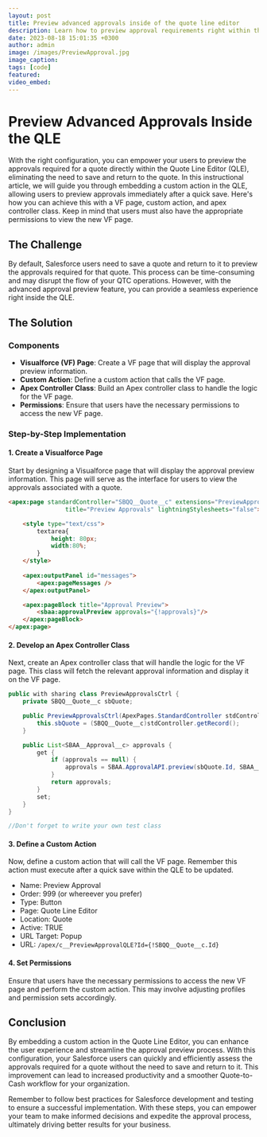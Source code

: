 ```yaml
---
layout: post
title: Preview advanced approvals inside of the quote line editor
description: Learn how to preview approval requirements right within the Quote Line Editor (QLE) without the need to save and return to a quote. This guide will show you how to implement this feature using a Visualforce (VF) page, custom action, and Apex controller class.
date: 2023-08-18 15:01:35 +0300
author: admin
image: /images/PreviewApproval.jpg
image_caption: 
tags: [code]
featured:
video_embed: 
---
```

# Preview Advanced Approvals Inside the QLE

With the right configuration, you can empower your users to preview the approvals required for a quote directly within the Quote Line Editor (QLE), eliminating the need to save and return to the quote. In this instructional article, we will guide you through embedding a custom action in the QLE, allowing users to preview approvals immediately after a quick save. Here's how you can achieve this with a VF page, custom action, and apex controller class. Keep in mind that users must also have the appropriate permissions to view the new VF page.

## The Challenge

By default, Salesforce users need to save a quote and return to it to preview the approvals required for that quote. This process can be time-consuming and may disrupt the flow of your QTC operations. However, with the advanced approval preview feature, you can provide a seamless experience right inside the QLE.

## The Solution

### Components

- **Visualforce (VF) Page**: Create a VF page that will display the approval preview information.
- **Custom Action**: Define a custom action that calls the VF page.
- **Apex Controller Class**: Build an Apex controller class to handle the logic for the VF page.
- **Permissions**: Ensure that users have the necessary permissions to access the new VF page.

### Step-by-Step Implementation

#### 1. Create a Visualforce Page

Start by designing a Visualforce page that will display the approval preview information. This page will serve as the interface for users to view the approvals associated with a quote.

```html
<apex:page standardController="SBQQ__Quote__c" extensions="PreviewApprovalsCtrl"
                title="Preview Approvals" lightningStylesheets="false">

    <style type="text/css">
        textarea{
            height: 80px;
            width:80%;
        }
    </style>
    
    <apex:outputPanel id="messages">
        <apex:pageMessages />
    </apex:outputPanel> 

    <apex:pageBlock title="Approval Preview">
        <sbaa:approvalPreview approvals="{!approvals}"/>
    </apex:pageBlock>
</apex:page>
```

#### 2. Develop an Apex Controller Class

Next, create an Apex controller class that will handle the logic for the VF page. This class will fetch the relevant approval information and display it on the VF page.

```java
public with sharing class PreviewApprovalsCtrl {
    private SBQQ__Quote__c sbQuote;

    public PreviewApprovalsCtrl(ApexPages.StandardController stdController) {
        this.sbQuote = (SBQQ__Quote__c)stdController.getRecord();
    }

    public List<SBAA__Approval__c> approvals {
        get {
            if (approvals == null) {
                approvals = SBAA.ApprovalAPI.preview(sbQuote.Id, SBAA__Approval__c.Quote__c);
            }
            return approvals;
        } 
        set;
    }
}
```

```java
//Don't forget to write your own test class
```

#### 3. Define a Custom Action

Now, define a custom action that will call the VF page. Remember this action must execute after a quick save within the QLE to be updated.
- Name: Preview Approval
- Order: 999 (or whereever you prefer)
- Type: Button
- Page: Quote Line Editor
- Location: Quote
- Active: TRUE
- URL Target: Popup
- URL: ```/apex/c__PreviewApprovalQLE?Id={!SBQQ__Quote__c.Id}```

#### 4. Set Permissions

Ensure that users have the necessary permissions to access the new VF page and perform the custom action. This may involve adjusting profiles and permission sets accordingly.

## Conclusion

By embedding a custom action in the Quote Line Editor, you can enhance the user experience and streamline the approval preview process. With this configuration, your Salesforce users can quickly and efficiently assess the approvals required for a quote without the need to save and return to it. This improvement can lead to increased productivity and a smoother Quote-to-Cash workflow for your organization.

Remember to follow best practices for Salesforce development and testing to ensure a successful implementation. With these steps, you can empower your team to make informed decisions and expedite the approval process, ultimately driving better results for your business.
